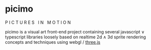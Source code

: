 # picimo

P I C T U R E S &nbsp; I N &nbsp; M O T I O N

picimo is a visual art front-end project containing several javascript &or; typescript libraries
loosely based on realtime 2d &and; 3d sprite rendering concepts and techniques using webgl / [three.js](https://threejs.org)
